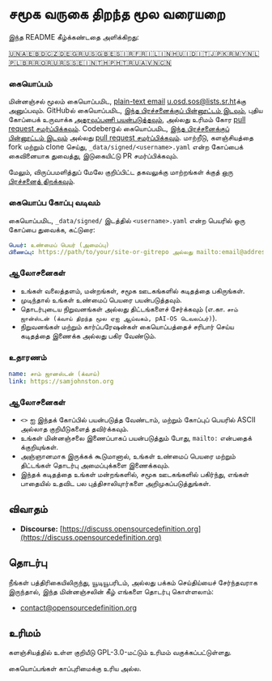 # சமூக வருகை திறந்த மூல வரையறை

இந்த README கீழ்க்கண்டதை அளிக்கிறது:
<!-- TRANSLATIONS_START -->
[🇺🇳](README.md)[🇦🇪](README-ar-AE.md)[🇧🇩](README-bn-BD.md)[🇨🇿](README-cs-CZ.md)[🇩🇪](README-de-DE.md)[🇬🇷](README-el-GR.md)[🇺🇸](README-en-US.md)[🇬🇧](README-en-GB.md)[🇪🇸](README-es-ES.md)[🇮🇷](README-fa-IR.md)[🇫🇷](README-fr-FR.md)[🇮🇱](README-he-IL.md)[🇮🇳](README-hi-IN.md)[🇭🇺](README-hu-HU.md)[🇮🇩](README-id-ID.md)[🇮🇹](README-it-IT.md)[🇯🇵](README-ja-JP.md)[🇰🇷](README-ko-KR.md)[🇲🇾](README-ms-MY.md)[🇳🇱](README-nl-NL.md)[🇵🇱](README-pl-PL.md)[🇧🇷](README-pt-BR.md)[🇷🇴](README-ro-RO.md)[🇷🇺](README-ru-RU.md)[🇷🇸](README-sr-RS.md)[🇸🇪](README-sv-SE.md)[🇮🇳](README-ta-IN.md)[🇹🇭](README-th-TH.md)[🇵🇭](README-tl-PH.md)[🇹🇷](README-tr-TR.md)[🇺🇦](README-uk-UA.md)[🇻🇳](README-vi-VN.md)[🇨🇳](README-zh-CN.md)
<!-- TRANSLATIONS_END -->

### கையொப்பம்

மின்னஞ்சல் மூலம் கையொப்பமிட, [plain-text email](https://useplaintext.email/) [u.osd.sos@lists.sr.ht](mailto:u.osd.sos@lists.sr.ht)க்கு அனுப்பவும்.
GitHubல் கையொப்பமிட, [இந்த பிரச்சனைக்குப் பின்னூட்டம் இடவும்](https://github.com/OpenSourceDefinition/sos/issues/1), புதிய கோப்பைக் உருவாக்க [அதரவுப்பணி பயன்படுத்தவும்](https://github.com/OpenSourceDefinition/sos/new/main/_data/signed), அல்லது உரிமம் கோர [pull request சமர்ப்பிக்கவும்](https://github.com/OpenSourceDefinition/sos/pulls).
Codebergல் கையொப்பமிட, [இந்த பிரச்சனைக்குப் பின்னூட்டம் இடவும்](https://codeberg.org/osd/sos/issues/1) அல்லது [pull request சமர்ப்பிக்கவும்](https://codeberg.org/osd/sos/pulls).
மாற்றீடு, களஞ்சியத்தை fork மற்றும் clone செய்து, `_data/signed/<username>.yaml` என்ற கோப்பைக் கைவினையாக துவைத்து, இடுகையிட்டு PR சமர்ப்பிக்கவும்.

மேலும், விருப்பமளித்துப் மேலே குறிப்பிட்ட தகவலுக்கு மாற்றங்கள் க்குத் [ஒரு பிரச்சனைத் திறக்கவும்](https://codeberg.org/osd/sos/issues).

### கையொப்ப கோப்பு வடிவம்

கையொப்பமிட, `_data/signed/` இடத்தில் `<username>.yaml` என்ற பெயரில் ஒரு கோப்பை துவைக்க, கட்டுரை:

```yaml
பெயர்: உண்மைப் பெயர் (அமைப்பு)
பிணைப்பு: https://path/to/your/site-or-gitrepo அல்லது mailto:email@address.nul
```

### ஆலோசனைகள்
- உங்கள் வலைத்தளம், மன்றங்கள், சமூக ஊடகங்களில் கடிதத்தை பகிருங்கள்.
- முடிந்தால் உங்கள் உண்மைப் பெயரை பயன்படுத்தவும்.
- தொடர்புடைய நிறுவனங்கள் அல்லது திட்டங்களைச் சேர்க்கவும் (எ.கா. `சாம் ஜான்ஸ்டன் (க்வாய் திறந்த மூல ஏஐ ஆய்வகம், pAI-OS டெவலப்பர்)`).
- நிறுவனங்கள் மற்றும் கார்ப்பரேஷன்கள் கையொப்பத்தைச் சரிபார் செய்ய கடிதத்தை இணைக்க அல்லது பகிர வேண்டும்.

### உதாரணம்

```yaml
name: சாம் ஜானஸ்டன் (க்வாய்)
link: https://samjohnston.org
```

### ஆலோசனைகள்

- `<>` ஐ இந்தக் கோப்பில் பயன்படுத்த வேண்டாம், மற்றும் கோப்புப் பெயரில் ASCII அல்லாத குறியீடுகளைத் தவிர்க்கவும்.
- உங்கள் மின்னஞ்சலை இணைப்பாகப் பயன்படுத்தும் போது, `mailto:` என்பதைக் க்குறியுங்கள்.
- அஞ்ஞானமாக இருக்கக் கூடுமானால், உங்கள் உண்மைப் பெயரை மற்றும் திட்டங்கள் தொடர்பு அமைப்புக்களை இணைக்கவும்.
- இந்தக் கடிதத்தை உங்கள் மன்றங்களில், சமூக ஊடகங்களில் பகிர்ந்து, எங்கள் பாதையில் உதவிட பல புத்திசாலியுார்களை அறிமுகப்படுத்துங்கள்.

## விவாதம்

- **Discourse:** [https://discuss.opensourcedefinition.org](https://discuss.opensourcedefinition.org)

## தொடர்பு
நீங்கள் பத்திரிகையிலிருந்து, யூடியூபரிடம், அல்லது பக்கம் செய்திய்யைச் சேர்ந்தவராக இருந்தால், இந்த மின்னஞ்சலின் கீழ் எங்களை தொடர்பு கொள்ளலாம்:
- [contact@opensourcedefinition.org](mailto:contact@opensourcedefinition.org)

## உரிமம்
களஞ்சியத்தில் உள்ள குறியீடு GPL-3.0-மட்டும் உரிமம் வகுக்கப்பட்டுள்ளது.

கையொப்பங்கள் காப்புரிமைக்கு உரிய அல்ல.